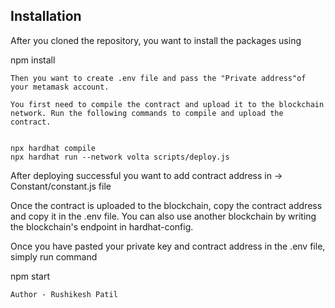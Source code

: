 ## Installation

After you cloned the repository, you want to install the packages using

npm install
```
Then you want to create .env file and pass the "Private address"of your metamask account.

You first need to compile the contract and upload it to the blockchain network. Run the following commands to compile and upload the contract.


npx hardhat compile
npx hardhat run --network volta scripts/deploy.js
```
After deploying successful you want to add contract address in -> Constant/constant.js file

Once the contract is uploaded to the blockchain, copy the contract address and copy it in the .env file. You can also use another blockchain by writing the blockchain's endpoint in hardhat-config.

Once you have pasted your private key and contract address in the .env file, simply run command

npm start
```
Author - Rushikesh Patil